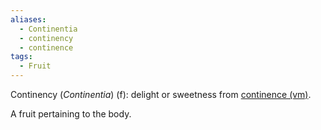```yaml
---
aliases:
  - Continentia
  - continency
  - continence
tags:
  - Fruit
---
```

Continency (*Continentia*) (f): delight or sweetness from [continence (vm)](obsidian://open?vault=Obsidian&file=VGBF%20Network%2FCardinal%20Virtues%2FDegenerates%20of%20Temperance%2FContinence%20(vm)).

A fruit pertaining to the body.

